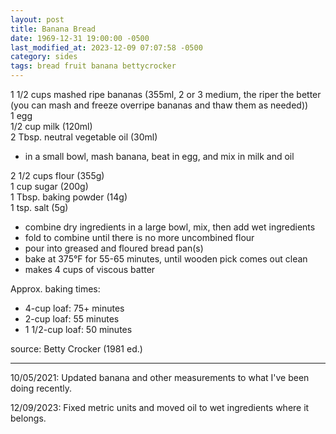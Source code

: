 ```yaml
---
layout: post
title: Banana Bread
date: 1969-12-31 19:00:00 -0500
last_modified_at: 2023-12-09 07:07:58 -0500
category: sides
tags: bread fruit banana bettycrocker
---
```

1 1/2 cups mashed ripe bananas (355ml, 2 or 3 medium, the riper the better (you can mash and freeze overripe bananas and thaw them as needed))  
1 egg  
1/2 cup milk (120ml)  
2 Tbsp. neutral vegetable oil (30ml)  
* in a small bowl, mash banana, beat in egg, and mix in milk and oil

2 1/2 cups flour (355g)  
1 cup sugar (200g)  
1 Tbsp. baking powder (14g)  
1 tsp. salt (5g)  
* combine dry ingredients in a large bowl, mix, then add wet ingredients
* fold to combine until there is no more uncombined flour
* pour into greased and floured bread pan(s)
* bake at 375°F for 55-65 minutes, until wooden pick comes out clean
* makes 4 cups of viscous batter

Approx. baking times:
* 4-cup loaf: 75+ minutes
* 2-cup loaf: 55 minutes
* 1 1/2-cup loaf: 50 minutes

source: Betty Crocker (1981 ed.)

---

10/05/2021: Updated banana and other measurements to what I've been doing recently.

12/09/2023: Fixed metric units and moved oil to wet ingredients where it belongs.
